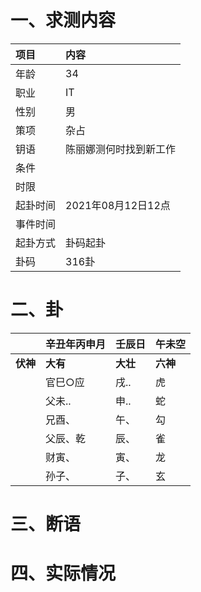# 一、求测内容
|项目|内容|
|:-|:-|
|年龄|34|
|职业|IT|
|性别|男|
|策项|杂占|
|钥语|陈丽娜测何时找到新工作|
|条件||
|时限||
|起卦时间|2021年08月12日12点|
|事件时间||
|起卦方式|卦码起卦|
|卦码|316卦|

# 二、卦
||辛丑年丙申月|壬辰日|午未空|
|:-|:-|:-|:-|
|**伏神**|**大有**|**大壮**|**六神**|
||官巳○应|戌..|虎|
||父未..|申..|蛇|
||兄酉、|午、|勾|
||父辰、乾|辰、|雀|
||财寅、|寅、|龙|
||孙子、|子、|玄|


# 三、断语

# 四、实际情况